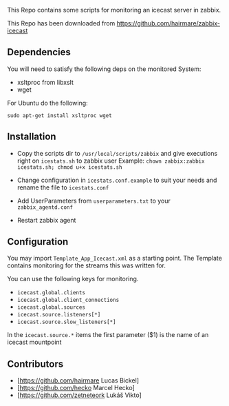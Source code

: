 This Repo contains some scripts for monitoring an icecast server in zabbix.

This Repo has been downloaded from https://github.com/hairmare/zabbix-icecast

## Dependencies

You will need to satisfy the following deps on the monitored System:

- xsltproc from libxslt
- wget

For Ubuntu do the following:

``sudo apt-get install xsltproc wget``

## Installation

- Copy the scripts dir to ``/usr/local/scripts/zabbix`` and give executions right on ``icestats.sh`` to zabbix user 
Example: ``chown zabbix:zabbix icestats.sh; chmod u+x icestats.sh``

- Change configuration in ``icestats.conf.example`` to suit your needs and rename the file to ``icestats.conf``

- Add UserParameters from ``userparameters.txt`` to your ``zabbix_agentd.conf``

- Restart zabbix agent

## Configuration

You may import ``Template_App_Icecast.xml`` as a starting point. The Template contains monitoring for the streams this was written for.

You can use the following keys for monitoring.

* ``icecast.global.clients``
* ``icecast.global.client_connections``
* ``icecast.global.sources``
* ``icecast.source.listeners[*]``
* ``icecast.source.slow_listeners[*]``

In the ``icecast.source.*`` items the first parameter ($1) is the name of an icecast mountpoint

## Contributors

* [https://github.com/hairmare Lucas Bickel]
* [https://github.com/hecko Marcel Hecko]
* [https://github.com/zetneteork Lukáš Vikto]
